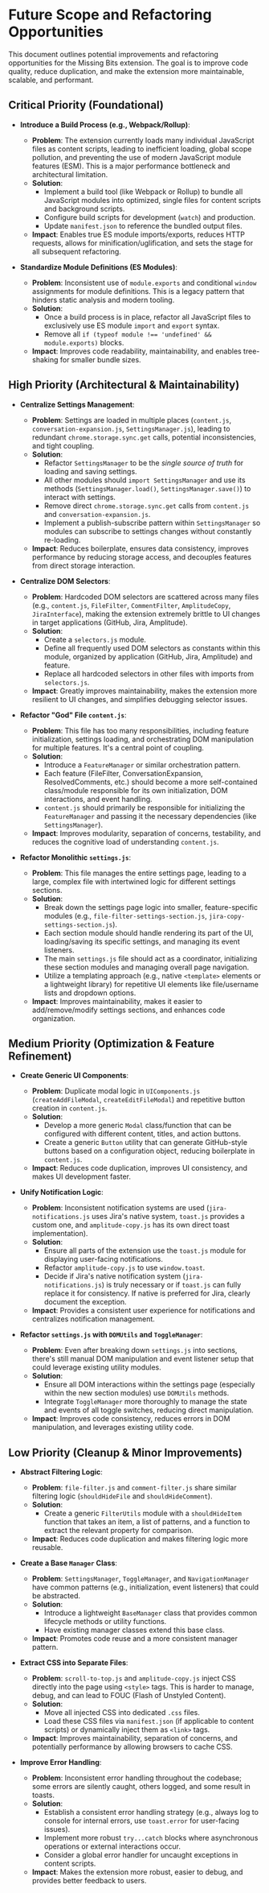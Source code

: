 # Future Scope and Refactoring Opportunities

This document outlines potential improvements and refactoring opportunities for the Missing Bits extension. The goal is to improve code quality, reduce duplication, and make the extension more maintainable, scalable, and performant.

## Critical Priority (Foundational)

-   **Introduce a Build Process (e.g., Webpack/Rollup)**:
    -   **Problem**: The extension currently loads many individual JavaScript files as content scripts, leading to inefficient loading, global scope pollution, and preventing the use of modern JavaScript module features (ESM). This is a major performance bottleneck and architectural limitation.
    -   **Solution**:
        -   Implement a build tool (like Webpack or Rollup) to bundle all JavaScript modules into optimized, single files for content scripts and background scripts.
        -   Configure build scripts for development (`watch`) and production.
        -   Update `manifest.json` to reference the bundled output files.
    -   **Impact**: Enables true ES module imports/exports, reduces HTTP requests, allows for minification/uglification, and sets the stage for all subsequent refactoring.

-   **Standardize Module Definitions (ES Modules)**:
    -   **Problem**: Inconsistent use of `module.exports` and conditional `window` assignments for module definitions. This is a legacy pattern that hinders static analysis and modern tooling.
    -   **Solution**:
        -   Once a build process is in place, refactor all JavaScript files to exclusively use ES module `import` and `export` syntax.
        -   Remove all `if (typeof module !== 'undefined' && module.exports)` blocks.
    -   **Impact**: Improves code readability, maintainability, and enables tree-shaking for smaller bundle sizes.

## High Priority (Architectural & Maintainability)

-   **Centralize Settings Management**:
    -   **Problem**: Settings are loaded in multiple places (`content.js`, `conversation-expansion.js`, `SettingsManager.js`), leading to redundant `chrome.storage.sync.get` calls, potential inconsistencies, and tight coupling.
    -   **Solution**:
        -   Refactor `SettingsManager` to be the *single source of truth* for loading and saving settings.
        -   All other modules should `import SettingsManager` and use its methods (`SettingsManager.load()`, `SettingsManager.save()`) to interact with settings.
        -   Remove direct `chrome.storage.sync.get` calls from `content.js` and `conversation-expansion.js`.
        -   Implement a publish-subscribe pattern within `SettingsManager` so modules can subscribe to settings changes without constantly re-loading.
    -   **Impact**: Reduces boilerplate, ensures data consistency, improves performance by reducing storage access, and decouples features from direct storage interaction.

-   **Centralize DOM Selectors**:
    -   **Problem**: Hardcoded DOM selectors are scattered across many files (e.g., `content.js`, `FileFilter`, `CommentFilter`, `AmplitudeCopy`, `JiraInterface`), making the extension extremely brittle to UI changes in target applications (GitHub, Jira, Amplitude).
    -   **Solution**:
        -   Create a `selectors.js` module.
        -   Define all frequently used DOM selectors as constants within this module, organized by application (GitHub, Jira, Amplitude) and feature.
        -   Replace all hardcoded selectors in other files with imports from `selectors.js`.
    -   **Impact**: Greatly improves maintainability, makes the extension more resilient to UI changes, and simplifies debugging selector issues.

-   **Refactor "God" File `content.js`**:
    -   **Problem**: This file has too many responsibilities, including feature initialization, settings loading, and orchestrating DOM manipulation for multiple features. It's a central point of coupling.
    -   **Solution**:
        -   Introduce a `FeatureManager` or similar orchestration pattern.
        -   Each feature (FileFilter, ConversationExpansion, ResolvedComments, etc.) should become a more self-contained class/module responsible for its own initialization, DOM interactions, and event handling.
        -   `content.js` should primarily be responsible for initializing the `FeatureManager` and passing it the necessary dependencies (like `SettingsManager`).
    -   **Impact**: Improves modularity, separation of concerns, testability, and reduces the cognitive load of understanding `content.js`.

-   **Refactor Monolithic `settings.js`**:
    -   **Problem**: This file manages the entire settings page, leading to a large, complex file with intertwined logic for different settings sections.
    -   **Solution**:
        -   Break down the settings page logic into smaller, feature-specific modules (e.g., `file-filter-settings-section.js`, `jira-copy-settings-section.js`).
        -   Each section module should handle rendering its part of the UI, loading/saving its specific settings, and managing its event listeners.
        -   The main `settings.js` file should act as a coordinator, initializing these section modules and managing overall page navigation.
        -   Utilize a templating approach (e.g., native `<template>` elements or a lightweight library) for repetitive UI elements like file/username lists and dropdown options.
    -   **Impact**: Improves maintainability, makes it easier to add/remove/modify settings sections, and enhances code organization.

## Medium Priority (Optimization & Feature Refinement)

-   **Create Generic UI Components**:
    -   **Problem**: Duplicate modal logic in `UIComponents.js` (`createAddFileModal`, `createEditFileModal`) and repetitive button creation in `content.js`.
    -   **Solution**:
        -   Develop a more generic `Modal` class/function that can be configured with different content, titles, and action buttons.
        -   Create a generic `Button` utility that can generate GitHub-style buttons based on a configuration object, reducing boilerplate in `content.js`.
    -   **Impact**: Reduces code duplication, improves UI consistency, and makes UI development faster.

-   **Unify Notification Logic**:
    -   **Problem**: Inconsistent notification systems are used (`jira-notifications.js` uses Jira's native system, `toast.js` provides a custom one, and `amplitude-copy.js` has its own direct toast implementation).
    -   **Solution**:
        -   Ensure all parts of the extension use the `toast.js` module for displaying user-facing notifications.
        -   Refactor `amplitude-copy.js` to use `window.toast`.
        -   Decide if Jira's native notification system (`jira-notifications.js`) is truly necessary or if `toast.js` can fully replace it for consistency. If native is preferred for Jira, clearly document the exception.
    -   **Impact**: Provides a consistent user experience for notifications and centralizes notification management.

-   **Refactor `settings.js` with `DOMUtils` and `ToggleManager`**:
    -   **Problem**: Even after breaking down `settings.js` into sections, there's still manual DOM manipulation and event listener setup that could leverage existing utility modules.
    -   **Solution**:
        -   Ensure all DOM interactions within the settings page (especially within the new section modules) use `DOMUtils` methods.
        -   Integrate `ToggleManager` more thoroughly to manage the state and events of all toggle switches, reducing direct manipulation.
    -   **Impact**: Improves code consistency, reduces errors in DOM manipulation, and leverages existing utility code.

## Low Priority (Cleanup & Minor Improvements)

-   **Abstract Filtering Logic**:
    -   **Problem**: `file-filter.js` and `comment-filter.js` share similar filtering logic (`shouldHideFile` and `shouldHideComment`).
    -   **Solution**:
        -   Create a generic `FilterUtils` module with a `shouldHideItem` function that takes an item, a list of patterns, and a function to extract the relevant property for comparison.
    -   **Impact**: Reduces code duplication and makes filtering logic more reusable.

-   **Create a Base `Manager` Class**:
    -   **Problem**: `SettingsManager`, `ToggleManager`, and `NavigationManager` have common patterns (e.g., initialization, event listeners) that could be abstracted.
    -   **Solution**:
        -   Introduce a lightweight `BaseManager` class that provides common lifecycle methods or utility functions.
        -   Have existing manager classes extend this base class.
    -   **Impact**: Promotes code reuse and a more consistent manager pattern.

-   **Extract CSS into Separate Files**:
    -   **Problem**: `scroll-to-top.js` and `amplitude-copy.js` inject CSS directly into the page using `<style>` tags. This is harder to manage, debug, and can lead to FOUC (Flash of Unstyled Content).
    -   **Solution**:
        -   Move all injected CSS into dedicated `.css` files.
        -   Load these CSS files via `manifest.json` (if applicable to content scripts) or dynamically inject them as `<link>` tags.
    -   **Impact**: Improves maintainability, separation of concerns, and potentially performance by allowing browsers to cache CSS.

-   **Improve Error Handling**:
    -   **Problem**: Inconsistent error handling throughout the codebase; some errors are silently caught, others logged, and some result in toasts.
    -   **Solution**:
        -   Establish a consistent error handling strategy (e.g., always log to console for internal errors, use `toast.error` for user-facing issues).
        -   Implement more robust `try...catch` blocks where asynchronous operations or external interactions occur.
        -   Consider a global error handler for uncaught exceptions in content scripts.
    -   **Impact**: Makes the extension more robust, easier to debug, and provides better feedback to users.
